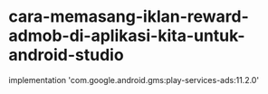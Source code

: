 # cara-memasang-iklan-reward-admob-di-aplikasi-kita-untuk-android-studio
 implementation 'com.google.android.gms:play-services-ads:11.2.0'
